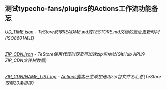 ## 测试typecho-fans/plugins的Actions工作流功能备忘

###### [UD_TIME.json](UD_TIME.json) - TeStore获取README.md或TESTORE.md文档的最近更新时间(ISO8601格式)
###### [ZIP_CDN.json](ZIP_CDN.json) - TeStore使用代理时获取可加速zip包地址(GitHub API的ZIP_CDN文件树数据)
###### [ZIP_CDN/NAME_LIST.log](ZIP_CDN/NAME_LIST.log) - [Actions脚本](AUTO-UPDATE.php)已生成加速用zip包文件名汇总(TeStore取前20条排序)